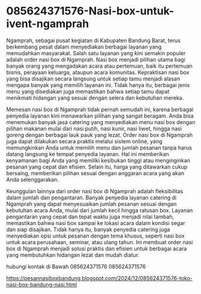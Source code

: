 # 085624371576-Nasi-box-untuk-ivent-ngamprah
Ngamprah, sebagai pusat kegiatan di Kabupaten Bandung Barat, terus berkembang pesat dalam menyediakan berbagai layanan yang memudahkan masyarakat. Salah satu layanan yang kini semakin populer adalah order nasi box di Ngamprah. Nasi box menjadi pilihan utama bagi banyak orang yang mengadakan acara atau pertemuan, baik itu pertemuan bisnis, perayaan keluarga, ataupun acara komunitas. Kepraktisan nasi box yang bisa disajikan secara langsung untuk setiap tamu menjadi alasan mengapa banyak yang memilih layanan ini. Tidak hanya itu, berbagai jenis menu yang disediakan juga memastikan bahwa setiap tamu dapat menikmati hidangan yang sesuai dengan selera dan kebutuhan mereka.

Memesan nasi box di Ngamprah tidak pernah semudah ini, karena berbagai penyedia layanan kini menawarkan pilihan yang sangat beragam. Anda bisa menemukan banyak jasa catering yang menyediakan menu nasi box dengan pilihan makanan mulai dari nasi putih, nasi kunir, nasi liwet, hingga nasi goreng dengan berbagai lauk pauk yang lezat. Order nasi box di Ngamprah juga dapat dilakukan secara praktis melalui sistem online, yang memungkinkan Anda untuk memilih menu dan jumlah pesanan tanpa harus datang langsung ke tempat penyedia layanan. Hal ini memberikan kenyamanan bagi Anda yang memiliki kesibukan tinggi atau menginginkan pesanan yang cepat dan efisien. Selain itu, harga yang ditawarkan cukup bersaing, memberikan pilihan sesuai dengan anggaran acara yang akan Anda selenggarakan.

Keunggulan lainnya dari order nasi box di Ngamprah adalah fleksibilitas dalam jumlah dan pengantaran. Banyak penyedia layanan catering di Ngamprah yang dapat menyesuaikan jumlah pesanan sesuai dengan kebutuhan acara Anda, mulai dari jumlah kecil hingga ratusan box. Layanan pengantaran yang cepat dan tepat waktu juga menjadi nilai tambah, memastikan bahwa nasi box sampai ke lokasi acara dalam kondisi segar dan siap disajikan. Tidak hanya itu, banyak penyedia catering juga menyediakan opsi untuk pesanan dengan tema khusus, seperti nasi box untuk acara perusahaan, seminar, atau ulang tahun. Ini membuat order nasi box di Ngamprah menjadi solusi praktis dan efisien untuk berbagai acara yang membutuhkan hidangan lezat dan mudah diatur.

hubungi kontak di Bawah
085624371576
085624371576

https://pesannasiboxbandung.blogspot.com/2024/12/085624371576-toko-nasi-box-bandung-nasi.html
